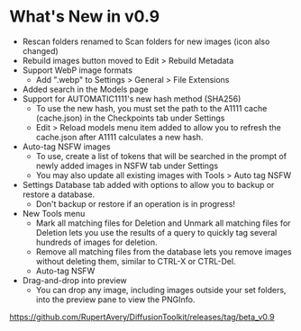 
# What's New in v0.9

* Rescan folders renamed to Scan folders for new images (icon also changed)
* Rebuild images button moved to Edit > Rebuild Metadata
* Support WebP image formats
   * Add ".webp" to Settings > General > File Extensions
* Added search in the Models page
* Support for AUTOMATIC1111's new hash method (SHA256)
   * To use the new hash, you must set the path to the A1111 cache (cache.json) in the Checkpoints tab under Settings
   * Edit > Reload models menu item added to allow you to refresh the cache.json after A1111 calculates a new hash.
* Auto-tag NSFW images
   * To use, create a list of tokens that will be searched in the prompt of newly added images in NSFW tab under Settings
   * You may also update all existing images with Tools > Auto tag NSFW
* Settings Database tab added with options to allow you to backup or restore a database.
   * Don't backup or restore if an operation is in progress!
* New Tools menu  
   * Mark all matching files for Deletion and Unmark all matching files for Deletion lets you use the results of a query to quickly tag several hundreds of images for deletion.
   * Remove all matching files from the database lets you remove images without deleting them, similar to CTRL-X or CTRL-Del.
   * Auto-tag NSFW
* Drag-and-drop into preview
   * You can drop any image, including images outside your set folders, into the preview pane to view the PNGInfo.
   

   

https://github.com/RupertAvery/DiffusionToolkit/releases/tag/beta_v0.9
